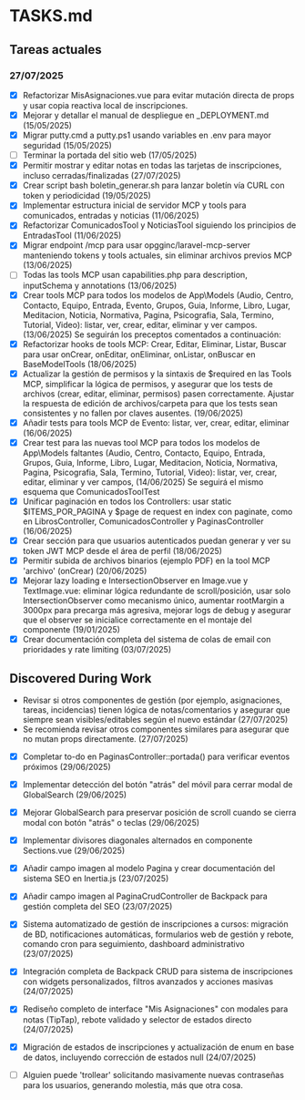 # TASKS.md

## Tareas actuales
### 27/07/2025
- [x] Refactorizar MisAsignaciones.vue para evitar mutación directa de props y usar copia reactiva local de inscripciones.
- [x] Mejorar y detallar el manual de despliegue en _DEPLOYMENT.md (15/05/2025)
- [x] Migrar putty.cmd a putty.ps1 usando variables en .env para mayor seguridad (15/05/2025)
- [ ] Terminar la portada del sitio web (17/05/2025)
- [x] Permitir mostrar y editar notas en todas las tarjetas de inscripciones, incluso cerradas/finalizadas (27/07/2025)
- [x] Crear script bash boletin_generar.sh para lanzar boletín vía CURL con token y periodicidad (19/05/2025)
- [x] Implementar estructura inicial de servidor MCP y tools para comunicados, entradas y noticias (11/06/2025)
- [x] Refactorizar ComunicadosTool y NoticiasTool siguiendo los principios de EntradasTool (11/06/2025)
- [x] Migrar endpoint /mcp para usar opgginc/laravel-mcp-server manteniendo tokens y tools actuales, sin eliminar archivos previos MCP (13/06/2025)
- [ ] Todas las tools MCP usan capabilities.php para description, inputSchema y annotations (13/06/2025)
- [x] Crear tools MCP para todos los modelos de App\Models (Audio, Centro, Contacto, Equipo, Entrada, Evento, Grupos, Guia, Informe, Libro, Lugar, Meditacion, Noticia, Normativa, Pagina, Psicografia, Sala, Termino, Tutorial, Video): listar, ver, crear, editar, eliminar y ver campos. (13/06/2025) Se seguirán los preceptos comentados a continuación:
- [x] Refactorizar hooks de tools MCP: Crear, Editar, Eliminar, Listar, Buscar para usar onCrear, onEditar, onEliminar, onListar, onBuscar en BaseModelTools (18/06/2025)
- [x] Actualizar la gestión de permisos y la sintaxis de $required en las Tools MCP, simplificar la lógica de permisos, y asegurar que los tests de archivos (crear, editar, eliminar, permisos) pasen correctamente. Ajustar la respuesta de edición de archivos/carpeta para que los tests sean consistentes y no fallen por claves ausentes. (19/06/2025)
- [x] Añadir tests para tools MCP de Evento: listar, ver, crear, editar, eliminar (16/06/2025)
- [x] Crear test para las nuevas tool MCP para todos los modelos de App\Models faltantes (Audio, Centro, Contacto, Equipo, Entrada, Grupos, Guia, Informe, Libro, Lugar, Meditacion, Noticia, Normativa, Pagina, Psicografia, Sala, Termino, Tutorial, Video): listar, ver, crear, editar, eliminar y ver campos,  (14/06/2025) Se seguirá el mismo esquema que ComunicadosToolTest
- [x] Unificar paginación en todos los Controllers: usar static $ITEMS_POR_PAGINA y $page de request en index con paginate, como en LibrosController, ComunicadosController y PaginasController (16/06/2025)
- [x] Crear sección para que usuarios autenticados puedan generar y ver su token JWT MCP desde el área de perfil (18/06/2025)
- [x] Permitir subida de archivos binarios (ejemplo PDF) en la tool MCP 'archivo' (onCrear) (20/06/2025)
- [x] Mejorar lazy loading e IntersectionObserver en Image.vue y TextImage.vue: eliminar lógica redundante de scroll/posición, usar solo IntersectionObserver como mecanismo único, aumentar rootMargin a 3000px para precarga más agresiva, mejorar logs de debug y asegurar que el observer se inicialice correctamente en el montaje del componente (19/01/2025)
- [x] Crear documentación completa del sistema de colas de email con prioridades y rate limiting (03/07/2025)

## Discovered During Work
- Revisar si otros componentes de gestión (por ejemplo, asignaciones, tareas, incidencias) tienen lógica de notas/comentarios y asegurar que siempre sean visibles/editables según el nuevo estándar (27/07/2025)
- Se recomienda revisar otros componentes similares para asegurar que no mutan props directamente. (27/07/2025)
- [x] Completar to-do en PaginasController::portada() para verificar eventos próximos (29/06/2025)
- [x] Implementar detección del botón "atrás" del móvil para cerrar modal de GlobalSearch (29/06/2025)
- [x] Mejorar GlobalSearch para preservar posición de scroll cuando se cierra modal con botón "atrás" o teclas (29/06/2025)
- [x] Implementar divisores diagonales alternados en componente Sections.vue (29/06/2025)
- [x] Añadir campo imagen al modelo Pagina y crear documentación del sistema SEO en Inertia.js (23/07/2025)
- [x] Añadir campo imagen al PaginaCrudController de Backpack para gestión completa del SEO (23/07/2025)
- [x] Sistema automatizado de gestión de inscripciones a cursos: migración de BD, notificaciones automáticas, formularios web de gestión y rebote, comando cron para seguimiento, dashboard administrativo (23/07/2025)
- [x] Integración completa de Backpack CRUD para sistema de inscripciones con widgets personalizados, filtros avanzados y acciones masivas (24/07/2025)
- [x] Rediseño completo de interface "Mis Asignaciones" con modales para notas (TipTap), rebote validado y selector de estados directo (24/07/2025)
- [x] Migración de estados de inscripciones y actualización de enum en base de datos, incluyendo corrección de estados null (24/07/2025)
- [ ] Alguien puede 'trollear' solicitando masivamente nuevas contraseñas para los usuarios, generando molestia, más que otra cosa.


